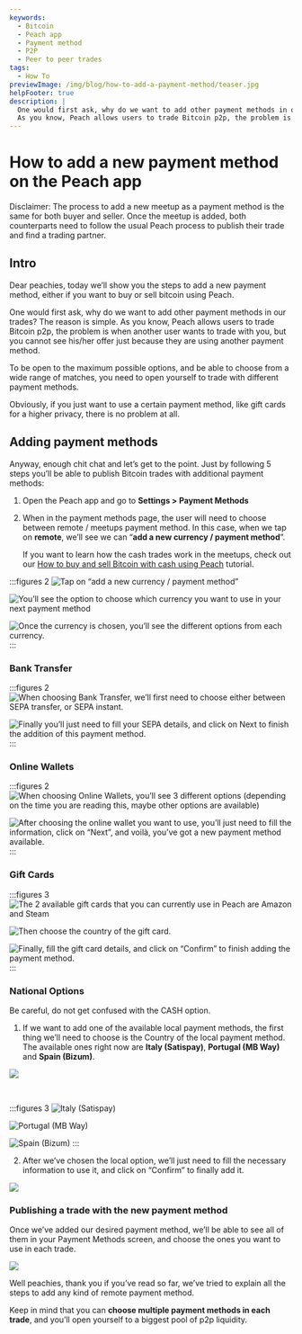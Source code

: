 ```yaml
---
keywords:
  - Bitcoin
  - Peach app
  - Payment method
  - P2P
  - Peer to peer trades
tags:
  - How To
previewImage: /img/blog/how-to-add-a-payment-method/teaser.jpg
helpFooter: true
description: |
  One would first ask, why do we want to add other payment methods in our trades? The reason is simple.
  As you know, Peach allows users to trade Bitcoin p2p, the problem is when another user wants to trade with you, but you cannot see his/her offer just because they are using anothercpayment method. To be open to the maximum possible options, and be able to choose from a wide range of matches, you need to open yourself to trade withcdifferent payment methods.
---
```

# How to add a new payment method on the Peach app

Disclaimer: The process to add a new meetup as a payment method is the same for both buyer and seller.
Once the meetup is added, both counterparts need to follow the usual Peach process to publish their trade and find a trading partner.

## Intro

Dear peachies, today we’ll show you the steps to add a new payment method, either if you want to buy or sell bitcoin using Peach.

One would first ask, why do we want to add other payment methods in our trades? The reason is simple.
As you know, Peach allows users to trade Bitcoin p2p, the problem is when another user wants to trade with you, but you cannot see his/her offer just because they are using another
payment method.

To be open to the maximum possible options, and be able to choose from a wide range of matches, you need to open yourself to trade with
different payment methods.

Obviously, if you just want to use a certain payment method, like gift cards for a higher privacy, there is no problem at all.

## Adding payment methods

Anyway, enough chit chat and let’s get to the point. Just by following 5 steps you’ll be able to publish Bitcoin trades with additional payment
methods:

1. Open the Peach app and go to **Settings > Payment Methods**

2. When in the payment methods page, the user will need to choose between remote / meetups payment method.
    In this case, when we tap on **remote**, we’ll see we can “**add a new currency / payment method**”.

    If you want to learn how the cash trades work in the meetups, check out our [How to buy and sell Bitcoin with cash using Peach](/blog/how-to-buy-and-sell-bitcoin-with-cash-using-peach/) tutorial.

:::figures 2
![Tap on “add a new currency / payment method”](/img/blog/how-to-add-a-payment-method/add-1.png)

![You’ll see the option to choose which currency you want to use in your next payment method](/img/blog/how-to-add-a-payment-method/add-2.png)

![Once the currency is chosen, you’ll see the different options from each currency.](/img/blog/how-to-add-a-payment-method/add-3.png)
:::

### Bank Transfer

:::figures 2
![When choosing Bank Transfer, we’ll first need to choose either between SEPA transfer, or SEPA instant.](/img/blog/how-to-add-a-payment-method/bank-transfer-1.png)

![Finally you’ll just need to fill your SEPA details, and click on **Next** to finish the addition of this payment method.](/img/blog/how-to-add-a-payment-method/bank-transfer-2.png)
:::

### Online Wallets

:::figures 2
![When choosing Online Wallets, you’ll see 3 different options (depending on the time you are reading this, maybe other options are available)](/img/blog/how-to-add-a-payment-method/online-wallets-1.png)

![After choosing the online wallet you want to use, you’ll just need to fill the information, click on “Next”, and voilà, you’ve got a new payment method available.](/img/blog/how-to-add-a-payment-method/online-wallets-2.png)
:::

### Gift Cards

:::figures 3
![The 2 available gift cards that you can currently use in Peach are Amazon and Steam](/img/blog/how-to-add-a-payment-method/gift-cards-1.png)

![Then choose the country of the gift card.](/img/blog/how-to-add-a-payment-method/gift-cards-2.png)

![Finally, fill the gift card details, and click on “Confirm” to finish adding the payment method.](/img/blog/how-to-add-a-payment-method/gift-cards-3.png)
:::

### National Options

Be careful, do not get confused with the CASH option.

1. If we want to add one of the available local payment methods, the first thing we’ll need to choose is the Country of the local payment
method. The available ones right now are **Italy (Satispay)**, **Portugal (MB Way)** and **Spain (Bizum)**.

![](/img/blog/how-to-add-a-payment-method/national-options-1.png)

<br>

:::figures 3
![**Italy (Satispay)**](/img/blog/how-to-add-a-payment-method/national-options-italy.png)

![**Portugal (MB Way)**](/img/blog/how-to-add-a-payment-method/national-options-portugal.png)

![**Spain (Bizum)**](/img/blog/how-to-add-a-payment-method/national-options-spain.png)
:::

2. After we’ve chosen the local option, we’ll just need to fill the necessary information to use it, and click on “Confirm” to finally add it.

![](/img/blog/how-to-add-a-payment-method/national-options-details.png)

### Publishing a trade with the new payment method

Once we’ve added our desired payment method, we’ll be able to see all of them in your Payment Methods screen, and choose the ones you want
to use in each trade.

![](/img/blog/how-to-add-a-payment-method/publish-1.png)

Well peachies, thank you if you’ve read so far, we’ve tried to explain all the steps to add any kind of remote payment method.

Keep in mind that you can **choose multiple payment methods in each trade**, and you’ll open yourself to a biggest pool of p2p liquidity.
